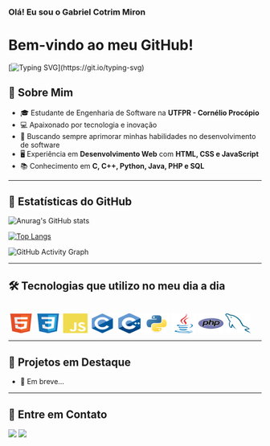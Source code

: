 ### Olá! Eu sou o Gabriel Cotrim Miron

# Bem-vindo ao meu GitHub!  

[![Typing SVG](https://readme-typing-svg.herokuapp.com?font=Fira+Code&duration=3000&pause=1000&color=58A6FF&center=false&vCenter=false&width=435&lines=Bem-vindo+ao+meu+GitHub!)](https://git.io/typing-svg)

## 🌟 Sobre Mim
- 🎓 Estudante de Engenharia de Software na **UTFPR - Cornélio Procópio**
- 💻 Apaixonado por tecnologia e inovação
- 🚀 Buscando sempre aprimorar minhas habilidades no desenvolvimento de software
- 🖥️ Experiência em **Desenvolvimento Web** com **HTML, CSS e JavaScript**
- 📚 Conhecimento em **C, C++, Python, Java, PHP e SQL**

---

## 🚀 Estatísticas do GitHub
![Anurag's GitHub stats](https://github-readme-stats.vercel.app/api?username=GabrielCotrimMiron&show_icons=true&theme=radical)

[![Top Langs](https://github-readme-stats.vercel.app/api/top-langs/?username=GabrielCotrimMiron&layout=compact&theme=radical)](https://github.com/anuraghazra/github-readme-stats)

![GitHub Activity Graph](https://github-readme-activity-graph.vercel.app/graph?username=GabrielCotrimMiron&theme=github-light&color=58A6FF)

---

## 🛠️ Tecnologias que utilizo no meu dia a dia
<div style="display: inline_block"><br>
  <img align="center" alt="HTML" height="40" width="50" src="https://raw.githubusercontent.com/devicons/devicon/master/icons/html5/html5-original.svg">
  <img align="center" alt="CSS" height="40" width="50" src="https://raw.githubusercontent.com/devicons/devicon/master/icons/css3/css3-original.svg">
  <img align="center" alt="JavaScript" height="40" width="50" src="https://raw.githubusercontent.com/devicons/devicon/master/icons/javascript/javascript-plain.svg">
  <img align="center" alt="C" height="40" width="50" src="https://raw.githubusercontent.com/devicons/devicon/master/icons/c/c-original.svg">
  <img align="center" alt="C++" height="40" width="50" src="https://raw.githubusercontent.com/devicons/devicon/master/icons/cplusplus/cplusplus-original.svg">
  <img align="center" alt="Python" height="40" width="50" src="https://raw.githubusercontent.com/devicons/devicon/master/icons/python/python-original.svg">
  <img align="center" alt="Java" height="40" width="50" src="https://raw.githubusercontent.com/devicons/devicon/master/icons/java/java-original.svg">
  <img align="center" alt="PHP" height="40" width="50" src="https://raw.githubusercontent.com/devicons/devicon/master/icons/php/php-original.svg">
  <img align="center" alt="MySQL" height="40" width="50" src="https://raw.githubusercontent.com/devicons/devicon/master/icons/mysql/mysql-original.svg">
</div>

---

## 📌 Projetos em Destaque
- 🚧 Em breve...

---

## 📩 Entre em Contato
<div>
  <a href="mailto:gabrielcmiron@gmail.com"><img src="https://img.shields.io/badge/-Gmail-%23333?style=for-the-badge&logo=gmail&logoColor=white" target="_blank"></a>
  <a href="https://www.linkedin.com/in/gabriel-c-miron/" target="_blank"><img src="https://img.shields.io/badge/-LinkedIn-%230077B5?style=for-the-badge&logo=linkedin&logoColor=white" target="_blank"></a>
</div>
